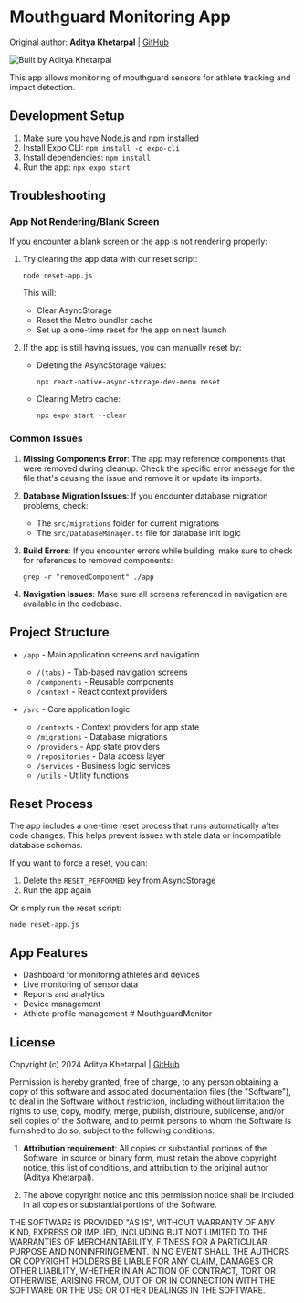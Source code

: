 # Mouthguard Monitoring App

Original author: **Aditya Khetarpal** | [GitHub](https://github.com/adi235)

![Built by Aditya Khetarpal](https://img.shields.io/badge/built%20by-Aditya%20Khetarpal-blue)

This app allows monitoring of mouthguard sensors for athlete tracking and impact detection.

## Development Setup

1. Make sure you have Node.js and npm installed
2. Install Expo CLI: `npm install -g expo-cli`
3. Install dependencies: `npm install`
4. Run the app: `npx expo start`

## Troubleshooting

### App Not Rendering/Blank Screen

If you encounter a blank screen or the app is not rendering properly:

1. Try clearing the app data with our reset script:
   ```
   node reset-app.js
   ```
   This will:
   - Clear AsyncStorage
   - Reset the Metro bundler cache
   - Set up a one-time reset for the app on next launch

2. If the app is still having issues, you can manually reset by:
   - Deleting the AsyncStorage values:
     ```
     npx react-native-async-storage-dev-menu reset
     ```
   - Clearing Metro cache:
     ```
     npx expo start --clear
     ```

### Common Issues

1. **Missing Components Error**: The app may reference components that were removed during cleanup. Check the specific error message for the file that's causing the issue and remove it or update its imports.

2. **Database Migration Issues**: If you encounter database migration problems, check:
   - The `src/migrations` folder for current migrations
   - The `src/DatabaseManager.ts` file for database init logic

3. **Build Errors**: If you encounter errors while building, make sure to check for references to removed components:
   ```
   grep -r "removedComponent" ./app
   ```
   
4. **Navigation Issues**: Make sure all screens referenced in navigation are available in the codebase.

## Project Structure

- `/app` - Main application screens and navigation
  - `/(tabs)` - Tab-based navigation screens
  - `/components` - Reusable components
  - `/context` - React context providers

- `/src` - Core application logic
  - `/contexts` - Context providers for app state
  - `/migrations` - Database migrations
  - `/providers` - App state providers
  - `/repositories` - Data access layer
  - `/services` - Business logic services
  - `/utils` - Utility functions

## Reset Process

The app includes a one-time reset process that runs automatically after code changes. This helps prevent issues with stale data or incompatible database schemas.

If you want to force a reset, you can:

1. Delete the `RESET_PERFORMED` key from AsyncStorage
2. Run the app again

Or simply run the reset script:
```
node reset-app.js
```

## App Features

- Dashboard for monitoring athletes and devices
- Live monitoring of sensor data
- Reports and analytics
- Device management
- Athlete profile management # MouthguardMonitor

## License

Copyright (c) 2024 Aditya Khetarpal | [GitHub](https://github.com/adi235)

Permission is hereby granted, free of charge, to any person obtaining a copy
of this software and associated documentation files (the "Software"), to deal
in the Software without restriction, including without limitation the rights
to use, copy, modify, merge, publish, distribute, sublicense, and/or sell
copies of the Software, and to permit persons to whom the Software is
furnished to do so, subject to the following conditions:

1. **Attribution requirement**: All copies or substantial portions of the Software, 
   in source or binary form, must retain the above copyright notice, this list of 
   conditions, and attribution to the original author (Aditya Khetarpal).

2. The above copyright notice and this permission notice shall be included in all
   copies or substantial portions of the Software.

THE SOFTWARE IS PROVIDED "AS IS", WITHOUT WARRANTY OF ANY KIND, EXPRESS OR
IMPLIED, INCLUDING BUT NOT LIMITED TO THE WARRANTIES OF MERCHANTABILITY,
FITNESS FOR A PARTICULAR PURPOSE AND NONINFRINGEMENT. IN NO EVENT SHALL THE
AUTHORS OR COPYRIGHT HOLDERS BE LIABLE FOR ANY CLAIM, DAMAGES OR OTHER
LIABILITY, WHETHER IN AN ACTION OF CONTRACT, TORT OR OTHERWISE, ARISING FROM,
OUT OF OR IN CONNECTION WITH THE SOFTWARE OR THE USE OR OTHER DEALINGS IN THE
SOFTWARE.
